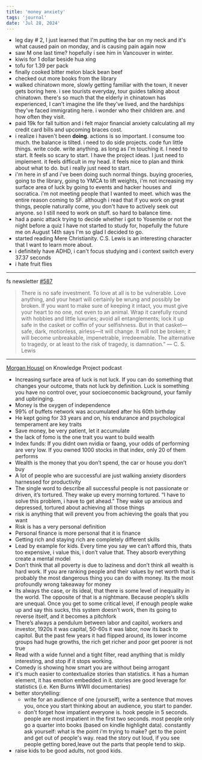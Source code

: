 ```yaml
---
title: 'money anxiety'
tags: 'journal'
date: 'Jul 28, 2024'
---
```


- leg day # 2, I just learned that I'm putting the bar on my neck and it's what caused pain on monday, and is causing pain again now
- saw M one last time? hopefully i see him in Vancouver in winter.
- kiwis for 1 dollar beside hua xing
- tofu for 1.39 per pack
- finally cooked bitter melon black bean beef
- checked out more books from the library
- walked chinatown more, slowly getting familiar with the town, it never gets boring here. i see tourists everyday, tour guides talking about chinatown. there's so much that the elderly in chinatown has experienced, I can't imagine the life they've lived, and the hardships they've faced immigrating here. i wonder who their children are. and how often they visit.
- paid 19k for fall tuition and i felt major financial anxiety calculating all my credit card bills and upcoming braces cost.
- i realize i haven't been **doing**. actions is so important. I consume too much. the balance is tilted. i need to do side projects. code fun little things. write code. write anything. as long as I'm touching it. I need to start. It feels so scary to start. I have the project ideas. I just need to implement. it feels difficult in my head. it feels nice to plan and think about what to do. but i really just need to start.
- i'm here in sf and i've been doing such normal things. buying groceries, going to the library, going to YMCA to lift weights, i'm not increasing my surface area of luck by going to events and hacker houses and socratica. i'm not meeting people that I wanted to meet. which was the entire reason coming to SF. although i read that if you work on great things, people naturally come, you don't have to actively seek out anyone. so I still need to work on stuff. so hard to balance time.
- had a panic attack trying to decide whether i got to Yosemite or not the night before a quiz I have not started to study for, hopefully the future me on August 14th says I'm so glad I decided to go.
- started reading Mere Christianity. C.S. Lewis is an interesting character that I want to learn more about.
- i definitely have ADHD, i can't focus studying and i context switch every 37.37 seconds
- i hate fruit flies

---

fs newsletter [#587](https://fs.blog/brain-food/july-28-2024/)

> There is no safe investment. To love at all is to be vulnerable. Love anything, and your heart will certainly be wrung and possibly be broken. If you want to make sure of keeping it intact, you must give your heart to no one, not even to an animal. Wrap it carefully round with hobbies and little luxuries; avoid all entanglements; lock it up safe in the casket or coffin of your selfishness. But in that casket—safe, dark, motionless, airless—it will change. It will not be broken; it will become unbreakable, impenetrable, irredeemable. The alternative to tragedy, or at least to the risk of tragedy, is damnation.”
> — C. S. Lewis

---

[Morgan Housel](https://fs.blog/knowledge-project-podcast/morgan-housel-2/) on Knowledge Project podcast

- Increasing surface area of luck is not luck. If you can do something that changes your outcome, thats not luck by definition. Luck is something you have no control over, your socioeconomic background, your family and upbringing.
- Money is the oxygen of independence
- 99% of buffets network was accumulated after his 60th birthday
- He kept going for 33 years and on, his endurance and psychological temperament are key traits
- Save money, be very patient, let it accumulate
- the lack of fomo is the one trait you want to build wealth
- Index funds: If you didnt own nvidia or faang, your odds of performing are very low. If you owned 1000 stocks in that index, only 20 of them performs
- Wealth is the money that you don’t spend, the car or house you don’t buy
- A lot of people who are successful are just walking anxiety disorders harnessed for productivity
- The single word to describe all successful people is not passionate or driven, it’s tortured. They wake up every morning tortured. “I have to solve this problem, i have to get ahead.” They wake up anxious and depressed, tortured about achieving all those things
- risk is anything that will prevent you from achieving the goals that you want
- Risk is has a very personal definition
- Personal finance is more personal that it is finance
- Getting rich and staying rich are completely different skills
- Lead by example for kids. Every time you say we can’t afford this, thats too expensive, i value this, i don’t value that. They absorb everything create a mental model
- Don’t think that all poverty is due to laziness and don’t think all wealth is hard work. If you are ranking people and their values by net worth that is probably the most dangerous thing you can do with money. Its the most profoundly wrong takeaway for money
- Its always the case, or its ideal, that there is some level of inequality in the world. The opposite of that is a nightmare. Because people’s skills are unequal. Once you get to some critical level, if enough people wake up and say this sucks, this system doesn’t work, then its going to reverse itself, and it becomes a pitchfork
- There’s always a pendulum between labor and capitol, workers and investor, 1920s it was capital, 50-60s it was labor, now its back to capitol. But the past few years it had flipped around, its lower income groups had huge growths, the rich get richer and poor get poorer is not true
- Read with a wide funnel and a tight filter, read anything that is mildly interesting, and stop if it stops working.
- Comedy is showing how smart you are without being arrogant
- it's much easier to contextualize stories than statistics. it has a human element, it has emotion embedded in it. stories are good leverage for statistics (i.e. Ken Burns WWII documentaries)
- better storytelling:
  - write for an audience of one (yourself), write a sentence that moves you, once you start thinking about an audience, you start to pander.
  - don't forget how impatient everyone is. hook people in 5 seconds. people are most impatient in the first two seconds. most people only go a quarter into books (based on kindle highlight data). constantly ask yourself: what is the point i'm trying to make? get to the point and get out of people's way. read the story out loud, if you see people getting bored,leave out the parts that people tend to skip.
- raise kids to be good adults, not good kids.
